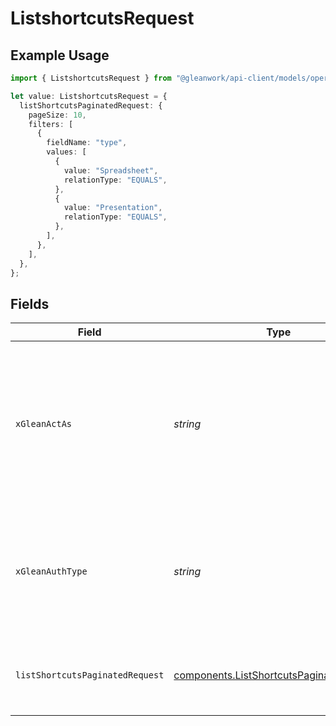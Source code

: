 # ListshortcutsRequest

## Example Usage

```typescript
import { ListshortcutsRequest } from "@gleanwork/api-client/models/operations";

let value: ListshortcutsRequest = {
  listShortcutsPaginatedRequest: {
    pageSize: 10,
    filters: [
      {
        fieldName: "type",
        values: [
          {
            value: "Spreadsheet",
            relationType: "EQUALS",
          },
          {
            value: "Presentation",
            relationType: "EQUALS",
          },
        ],
      },
    ],
  },
};
```

## Fields

| Field                                                                                                                    | Type                                                                                                                     | Required                                                                                                                 | Description                                                                                                              |
| ------------------------------------------------------------------------------------------------------------------------ | ------------------------------------------------------------------------------------------------------------------------ | ------------------------------------------------------------------------------------------------------------------------ | ------------------------------------------------------------------------------------------------------------------------ |
| `xGleanActAs`                                                                                                            | *string*                                                                                                                 | :heavy_minus_sign:                                                                                                       | Email address of a user on whose behalf the request is intended to be made (should be non-empty only for global tokens). |
| `xGleanAuthType`                                                                                                         | *string*                                                                                                                 | :heavy_minus_sign:                                                                                                       | Auth type being used to access the endpoint (should be non-empty only for global tokens).                                |
| `listShortcutsPaginatedRequest`                                                                                          | [components.ListShortcutsPaginatedRequest](../../models/components/listshortcutspaginatedrequest.md)                     | :heavy_check_mark:                                                                                                       | Filters, sorters, paging params required for pagination                                                                  |
